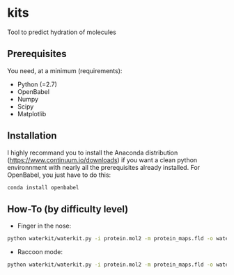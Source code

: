 # kits
Tool to predict hydration of molecules

## Prerequisites

You need, at a minimum (requirements):
* Python (=2.7)
* OpenBabel
* Numpy 
* Scipy
* Matplotlib

## Installation

I highly recommand you to install the Anaconda distribution (https://www.continuum.io/downloads) if you want a clean python environnment with nearly all the prerequisites already installed. For OpenBabel, you just have to do this:
```bash
conda install openbabel
```

## How-To (by difficulty level)

* Finger in the nose:
```bash
python waterkit/waterkit.py -i protein.mol2 -m protein_maps.fld -o water.pdbqt
```

* Raccoon mode:
```bash
python waterkit/waterkit.py -i protein.mol2 -m protein_maps.fld -o water.pdbqt -f waterfield.par -w water/maps.fld
```
